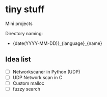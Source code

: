 # tiny stuff
Mini projects 

Directory naming:
- {date(YYYY-MM-DD)}\_{language}\_{name}

## Idea list 
- [ ] Networkscaner in Python (UDP)
- [ ] UDP Network scan in C 
- [ ] Custom malloc
- [ ] fuzzy search
